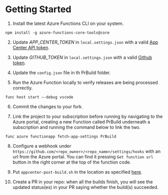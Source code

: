# Getting Started
1. Install the latest Azure Functions CLI on your system. 
 
```npm install -g azure-functions-core-tools@core ```
 
2. Update _APP_CENTER_TOKEN_ in `local.settings.json` with a valid [App Center API token](https://appcenter.ms/settings/apitokens).

3. Update _GITHUB_TOKEN_ in `local.settings.json` with a valid [Github token](https://github.com/settings/tokens).

4. Update the `config.json` file in th PrBuild folder.

5. Run the Azure Function locally to verify releases are being processed correctly.

```func host start –-debug vscode```

6. Commit the changes to your fork.

7. Link the project to your subscription before running by navigating to the Azure portal, creating a new Function called PrBuild underneath a subscription and running the command below to link the two.

```func azure functionapp fetch-app-settings PrBuild ```

8. Configure a webhook under `https://github.com/<repo_owner>/<repo_name>/settings/hooks` with an url from the Azure portal. You can find it pressing `Get function url` button in the right corner at the top of the function code.

9. Put `appcenter-post-build.sh` in the location as specified [here](https://docs.microsoft.com/en-us/appcenter/build/custom/scripts/).

10. Create a PR in your repo: when all the builds finish, you will see the updated status(es) in your PR saying whether the build(s) succeeded.

